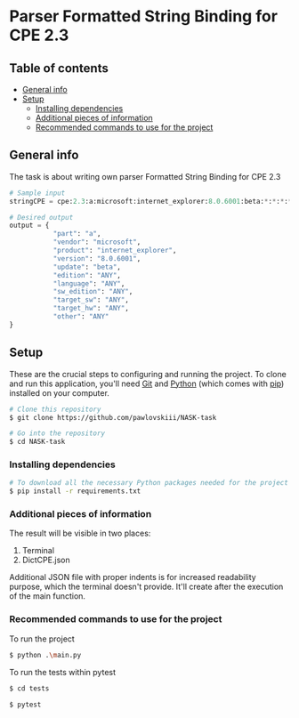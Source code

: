 # Parser Formatted String Binding for CPE 2.3

## Table of contents

- [General info](#general-info)
- [Setup](#setup)
  - [Installing dependencies](#installing-dependencies)
  - [Additional pieces of information](#additional-pieces-of-information)
  - [Recommended commands to use for the project](#recommended-commands-to-use-for-the-project)

## General info

The task is about writing own parser Formatted String Binding for CPE 2.3

```python
# Sample input
stringCPE = cpe:2.3:a:microsoft:internet_explorer:8.0.6001:beta:*:*:*:*:*:*

# Desired output
output = {
           "part": "a",
           "vendor": "microsoft",
           "product": "internet_explorer",
           "version": "8.0.6001",
           "update": "beta",
           "edition": "ANY",
           "language": "ANY",
           "sw_edition": "ANY",
           "target_sw": "ANY",
           "target_hw": "ANY",
           "other": "ANY"
}
```

## Setup

These are the crucial steps to configuring and running the project. To clone and run this application, you'll need [Git](https://git-scm.com) and [Python](https://www.python.org/downloads/) (which comes with [pip](https://pypi.org/project/pip/)) installed on your computer.

```bash
# Clone this repository
$ git clone https://github.com/pawlovskiii/NASK-task

# Go into the repository
$ cd NASK-task
```

### Installing dependencies

```bash
# To download all the necessary Python packages needed for the project
$ pip install -r requirements.txt
```

### Additional pieces of information

The result will be visible in two places:

1. Terminal
2. DictCPE.json

Additional JSON file with proper indents is for increased readability purpose, which the terminal doesn't provide. It'll create after the execution of the main function.

### Recommended commands to use for the project

To run the project

```bash
$ python .\main.py
```

To run the tests within pytest

```bash
$ cd tests

$ pytest
```
